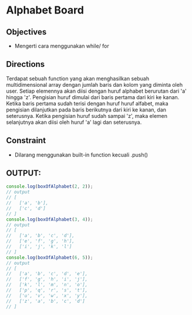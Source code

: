 # Alphabet Board
## Objectives
- Mengerti cara menggunakan while/ for
## Directions
Terdapat sebuah function yang akan menghasilkan sebuah multidimensional array dengan jumlah baris dan kolom yang diminta oleh user.
Setiap elemennya akan diisi dengan huruf alphabet berurutan dari 'a' hingga 'z'.
Pengisian huruf dimulai dari baris pertama dari kiri ke kanan. Ketika baris pertama sudah terisi dengan huruf huruf alfabet,
maka pengisian dilanjutkan pada baris berikutnya dari kiri ke kanan, dan seterusnya.
Ketika pengisian huruf sudah sampai 'z', maka elemen selanjutnya akan diisi oleh huruf 'a' lagi dan seterusnya.

## Constraint
- Dilarang menggunakan built-in function kecuali .push()

OUTPUT:
--------
```js
console.log(boxOfAlphabet(2, 2));
// output
// [
//   ['a', 'b'],
//   ['c', 'd']
// ]
console.log(boxOfAlphabet(3, 4));
// output
// [
//   ['a', 'b', 'c', 'd'],
//   ['e', 'f', 'g', 'h'],
//   ['i', 'j', 'k', 'l']
// ]
console.log(boxOfAlphabet(6, 5));
// output 
// [
//   ['a', 'b', 'c', 'd', 'e'],
//   ['f', 'g', 'h', 'i', 'j'],
//   ['k', 'l', 'm', 'n', 'o'],
//   ['p', 'q', 'r', 's', 't'],
//   ['u', 'v', 'w', 'x', 'y'],
//   ['z', 'a', 'b', 'c', 'd']
// ]
```
